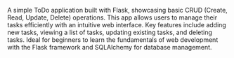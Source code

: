A simple ToDo application built with Flask, showcasing basic CRUD (Create, Read, Update, Delete) operations. This app allows users to manage their tasks efficiently with an intuitive web interface. Key features include adding new tasks, viewing a list of tasks, updating existing tasks, and deleting tasks. Ideal for beginners to learn the fundamentals of web development with the Flask framework and SQLAlchemy for database management.

